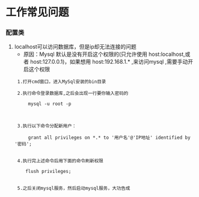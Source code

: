 # 工作常见问题
### 配置类
1. localhost可以访问数据库，但是ip却无法连接的问题
   * 原因：Mysql 默认是没有开启这个权限的(只允许使用 host:localhost,或者 host:127.0.0.1)，如果想用  host:192.168.1.* ,来访问mysql ,需要手动开启这个权限
   ```
    1.打开cmd窗口，进入MySql安装的bin目录

    2.执行命令登录数据库,之后会出现一行要你输入密码的

        mysql -u root -p



    3.执行以下命令分配新用户：

        grant all privileges on *.* to '用户名'@'IP地址' identified by '密码';


    4.执行完上述命令后用下面的命令刷新权限

       flush privileges;


    5.之后关闭mysql服务，然后启动mysql服务，大功告成

 
   ```